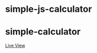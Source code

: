 ﻿# simple-js-calculator
# simple-calculator
[Live View](https://romantic-fermat-7e22c9.netlify.app/)
